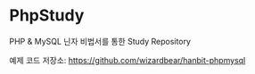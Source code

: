 # PhpStudy

PHP & MySQL 닌자 비법서를 통한 Study Repository

예제 코드 저장소: https://github.com/wizardbear/hanbit-phpmysql